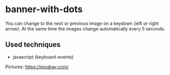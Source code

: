 # banner-with-dots

You can change to the next or previous image on a keydown (left or right arrow). At the same time the images change automatically every 5 seconds. 

## Used techniques

* javascript (keyboard-events)


Pictures: https://pixabay.com/
